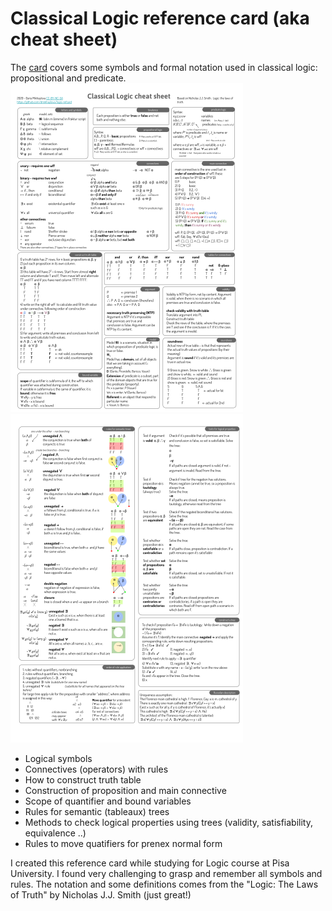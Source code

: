 # Classical Logic reference card (aka cheat sheet)
The [card](/Logic%20cheat%20sheet.pdf) covers some symbols and formal notation used in classical logic: propositional and predicate. 
![preview](/img/LCS1.png)  ![preview](/img/LCS2.png)
* Logical symbols
* Connectives (operators) with rules
* How to construct truth table
* Construction of proposition and main connective
* Scope of quantifier and bound variables
* Rules for semantic (tableaux) trees
* Methods to check logical properties using trees (validity, satisfiability, equivalence ..)
* Rules to move quatifiers for prenex normal form

I created this reference card while studying for Logic course at Pisa University. I found very challenging to grasp and remember all symbols and rules.
The notation and some definitions comes from the "Logic: The Laws of Truth" by Nicholas J.J. Smith (just great!)
